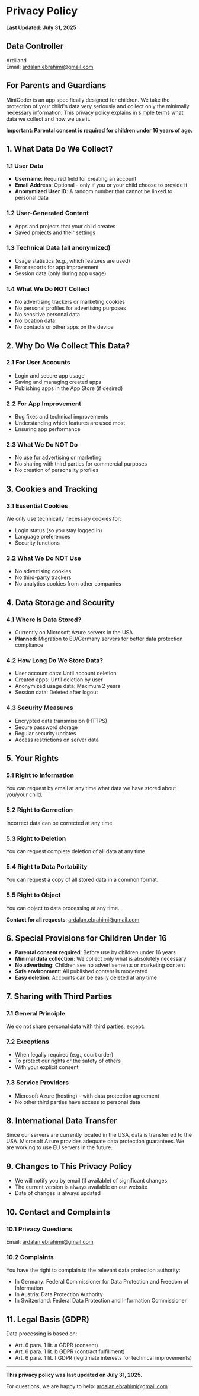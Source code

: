 # Privacy Policy

**Last Updated: July 31, 2025**

## Data Controller

Ardiland  
Email: ardalan.ebrahimi@gmail.com

<!-- TODO: Add physical address when available -->

## For Parents and Guardians

MiniCoder is an app specifically designed for children. We take the protection of your child's data very seriously and collect only the minimally necessary information. This privacy policy explains in simple terms what data we collect and how we use it.

**Important: Parental consent is required for children under 16 years of age.**

## 1. What Data Do We Collect?

### 1.1 User Data

- **Username**: Required field for creating an account
- **Email Address**: Optional - only if you or your child choose to provide it
- **Anonymized User ID**: A random number that cannot be linked to personal data

### 1.2 User-Generated Content

- Apps and projects that your child creates
- Saved projects and their settings

### 1.3 Technical Data (all anonymized)

- Usage statistics (e.g., which features are used)
- Error reports for app improvement
- Session data (only during app usage)

### 1.4 What We Do NOT Collect

- No advertising trackers or marketing cookies
- No personal profiles for advertising purposes
- No sensitive personal data
- No location data
- No contacts or other apps on the device

## 2. Why Do We Collect This Data?

### 2.1 For User Accounts

- Login and secure app usage
- Saving and managing created apps
- Publishing apps in the App Store (if desired)

### 2.2 For App Improvement

- Bug fixes and technical improvements
- Understanding which features are used most
- Ensuring app performance

### 2.3 What We Do NOT Do

- No use for advertising or marketing
- No sharing with third parties for commercial purposes
- No creation of personality profiles

## 3. Cookies and Tracking

### 3.1 Essential Cookies

We only use technically necessary cookies for:

- Login status (so you stay logged in)
- Language preferences
- Security functions

### 3.2 What We Do NOT Use

- No advertising cookies
- No third-party trackers
- No analytics cookies from other companies

## 4. Data Storage and Security

### 4.1 Where Is Data Stored?

- Currently on Microsoft Azure servers in the USA
- **Planned**: Migration to EU/Germany servers for better data protection compliance

### 4.2 How Long Do We Store Data?

- User account data: Until account deletion
- Created apps: Until deletion by user
- Anonymized usage data: Maximum 2 years
- Session data: Deleted after logout

### 4.3 Security Measures

- Encrypted data transmission (HTTPS)
- Secure password storage
- Regular security updates
- Access restrictions on server data

## 5. Your Rights

### 5.1 Right to Information

You can request by email at any time what data we have stored about you/your child.

### 5.2 Right to Correction

Incorrect data can be corrected at any time.

### 5.3 Right to Deletion

You can request complete deletion of all data at any time.

### 5.4 Right to Data Portability

You can request a copy of all stored data in a common format.

### 5.5 Right to Object

You can object to data processing at any time.

**Contact for all requests**: ardalan.ebrahimi@gmail.com

## 6. Special Provisions for Children Under 16

- **Parental consent required**: Before use by children under 16 years
- **Minimal data collection**: We collect only what is absolutely necessary
- **No advertising**: Children see no advertisements or marketing content
- **Safe environment**: All published content is moderated
- **Easy deletion**: Accounts can be easily deleted at any time

## 7. Sharing with Third Parties

### 7.1 General Principle

We do not share personal data with third parties, except:

### 7.2 Exceptions

- When legally required (e.g., court order)
- To protect our rights or the safety of others
- With your explicit consent

### 7.3 Service Providers

- Microsoft Azure (hosting) - with data protection agreement
- No other third parties have access to personal data

## 8. International Data Transfer

Since our servers are currently located in the USA, data is transferred to the USA. Microsoft Azure provides adequate data protection guarantees. We are working to use EU servers in the future.

## 9. Changes to This Privacy Policy

- We will notify you by email (if available) of significant changes
- The current version is always available on our website
- Date of changes is always updated

## 10. Contact and Complaints

### 10.1 Privacy Questions

Email: ardalan.ebrahimi@gmail.com

### 10.2 Complaints

You have the right to complain to the relevant data protection authority:

- In Germany: Federal Commissioner for Data Protection and Freedom of Information
- In Austria: Data Protection Authority
- In Switzerland: Federal Data Protection and Information Commissioner

## 11. Legal Basis (GDPR)

Data processing is based on:

- Art. 6 para. 1 lit. a GDPR (consent)
- Art. 6 para. 1 lit. b GDPR (contract fulfillment)
- Art. 6 para. 1 lit. f GDPR (legitimate interests for technical improvements)

---

**This privacy policy was last updated on July 31, 2025.**

For questions, we are happy to help: ardalan.ebrahimi@gmail.com
